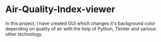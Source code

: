 # Air-Quality-Index-viewer
In this project, I have created GUI which changes it's background color depending on quality of air with the help of Python, Tkinter and various other technology.  
